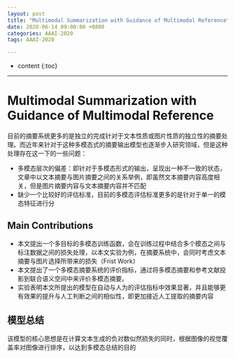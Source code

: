 ```yaml
---
layout: post
title: "Multimodal Summarization with Guidance of Multimodal Reference"
date: 2020-06-14 09:00:00 +0800 
categories: AAAI-2020
tags: AAAI-2020

---
```

* content
{:toc}
---

<!-- more -->

# Multimodal Summarization with Guidance of Multimodal Reference

目前的摘要系统更多的是独立的完成针对于文本性质或图片性质的独立性的摘要处理。而近年来针对于这种多模态式的摘要输出模型也逐渐步入研究领域，但是这种处理存在这一下的一些问题：

- 多模态层次的偏差：即针对于多模态形式的输出，呈现出一种不一致的状态，文章中以文本摘要与图片摘要之间的关系举例，即虽然文本摘要内容高度相关，但是图片摘要内容与文本摘要内容并不匹配
- 缺少一个比较好的评估标准，目前的多模态评估标准更多的是针对于单一的模态特征进行分

## Main Contributions

- 本文提出一个多目标的多模态训练函数，会在训练过程中结合多个模态之间与标注数据之间的损失处理，以本文实验为例，在摘要系统中，会同时考虑文本摘要与图片选择所带来的损失（Frist Work）
- 本文提出了一个多模态摘要系统的评价指标，通过将多模态摘要和参考文献投影到联合语义空间中来评价多模态摘要。
- 实验表明本文所提出的模型在自动与人为的评估指标中效果显著，并且能够更有效果的提升与人工判断之间的相似性，即更加接近人工提取的摘要内容

## 模型总结

该模型的核心思想是在计算文本生成的负对数似然损失的同时，根据图像的视觉覆盖率对图像进行排序，以达到多模态总结的目的